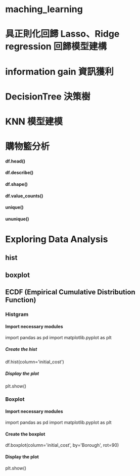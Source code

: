 # maching_learning

# 具正則化回歸 Lasso、Ridge regression 回歸模型建構
# information gain 資訊獲利
# DecisionTree 決策樹
# KNN 模型建模
# 購物籃分析

#### df.head()
#### df.describe()
#### df.shape()
#### df.value_counts()
#### unique()
#### ununique()

# Exploring Data Analysis
## hist
## boxplot
## ECDF (Empirical Cumulative Distribution Function)

### Histgram
#### Import necessary modules
import pandas as pd
import matplotlib.pyplot as plt
##### Create the hist
df.hist(column='initial_cost')
##### Display the plot
plt.show()

### Boxplot
#### Import necessary modules
import pandas as pd
import matplotlib.pyplot as plt
#### Create the boxplot
df.boxplot(column='initial_cost', by='Borough', rot=90)
#### Display the plot
plt.show()